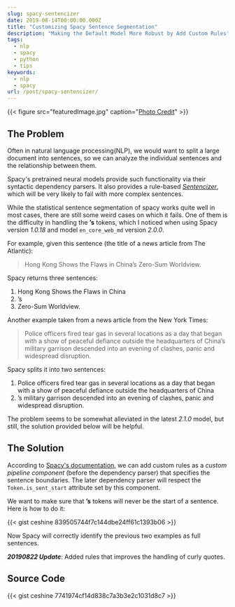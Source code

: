 ```yaml
---
slug: spacy-sentencizer
date: 2019-08-14T00:00:00.000Z
title: "Customizing Spacy Sentence Segmentation"
description: "Making the Default Model More Robust by Add Custom Rules"
tags:
  - nlp
  - spacy
  - python
  - tips
keywords:
  - nlp
  - spacy
url: /post/spacy-sentencizer/
---
```


{{< figure src="featuredImage.jpg" caption="[Photo Credit](https://pixabay.com/photos/cat-sweet-kitty-animals-feline-323262/)" >}}

## The Problem

Often in natural language processing(NLP), we would want to split a large document into sentences, so we can analyze the individual sentences and the relationship between them.

Spacy's pretrained neural models provide such functionality via their syntactic dependency parsers. It also provides a rule-based [_Sentencizer_](https://spacy.io/api/sentencizer), which will be very likely to fail with more complex sentences.

While the statistical sentence segmentation of spacy works quite well in most cases, there are still some weird cases on which it fails. One of them is the difficulty in handling the **’s** tokens, which I noticed when using Spacy version _1.0.18_ and model `en_core_web_md` version _2.0.0_.

For example, given this sentence (the title of a news article from The Atlantic):

> Hong Kong Shows the Flaws in China’s Zero-Sum Worldview.

Spacy returns three sentences:

1. Hong Kong Shows the Flaws in China
2. ’s
3. Zero-Sum Worldview.

Another example taken from a news article from the New York Times:

> Police officers fired tear gas in several locations as a day that began with a show of peaceful defiance outside the headquarters of China’s military garrison descended into an evening of clashes, panic and widespread disruption.

Spacy splits it into two sentences:

1. Police officers fired tear gas in several locations as a day that began with a show of peaceful defiance outside the headquarters of China
2. ’s military garrison descended into an evening of clashes, panic and widespread disruption.

The problem seems to be somewhat alleviated in the latest _2.1.0_ model, but still, the solution provided below will be helpful.

## The Solution

According to [Spacy's documentation](https://spacy.io/usage/linguistic-features#sbd-custom), we can add custom rules as a _custom pipeline component_ (before the dependency parser) that specifies the sentence boundaries. The later dependency parser will respect the `Token.is_sent_start` attribute set by this component.

We want to make sure that **’s** tokens will never be the start of a sentence. Here is how to do it:

{{< gist ceshine 839505744f7c144dbe24ff61c1393b06 >}}

Now Spacy will correctly identify the previous two examples as full sentences.

**_20190822 Update_**: Added rules that improves the handling of curly quotes.

## Source Code

{{< gist ceshine 7741974cf14d838c7a3b3e2c1031d8c7 >}}
